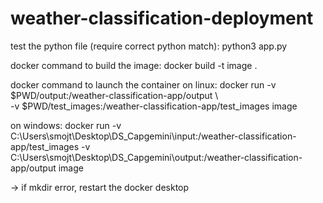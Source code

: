 # weather-classification-deployment

test the python file (require correct python match):
python3 app.py

docker command to build the image:
docker build -t image .

docker command to launch the container on linux:
docker run -v $PWD/output:/weather-classification-app/output \                       
-v $PWD/test_images:/weather-classification-app/test_images image

on windows:
docker run -v C:\Users\smojt\Desktop\DS_Capgemini\input:/weather-classification-app/test_images -v C:\Users\smojt\Desktop\DS_Capgemini\output:/weather-classification-app/output image

-> if mkdir error, restart the docker desktop
